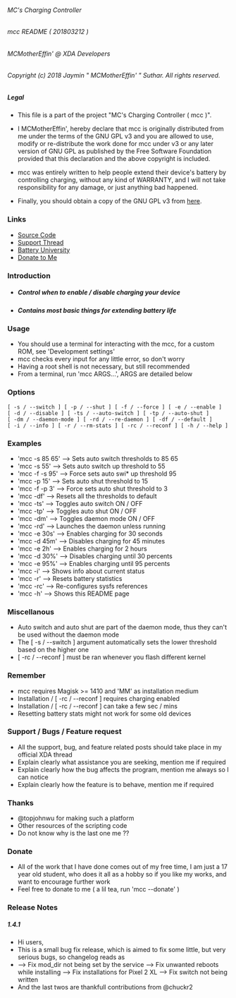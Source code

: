 ###### MC's Charging Controller
###### mcc README ( 201803212 )
###### MCMotherEffin' @ XDA Developers

###### Copyright (c) 2018 Jaymin " MCMotherEffin' " Suthar. All rights reserved.

##### Legal

* This file is a part of the project "MC's Charging Controller ( mcc )".

* I MCMotherEffin', hereby declare that mcc is originally distributed from
   me under the terms of the GNU GPL v3 and you are allowed to use, modify
   or re-distribute the work done for mcc under v3 or any later version of
   GNU GPL as published by the Free Software Foundation provided that this
   declaration and the above copyright is included.

* mcc was entirely written to help people extend their device's battery by
   controlling charging, without any kind of WARRANTY, and I will not take
   responsibility for any damage, or just anything bad happened.

* Finally, you should obtain a copy of the GNU GPL v3 from [here](http://gnu.org/licenses/).

### Links

* [Source Code](https://github.com/Magisk-Modules-Repo/MC-s-Charging-Controller)
* [Support Thread](https://forum.xda-developers.com/apps/magisk/mcs-charging-controller-t3739371)
* [Battery University](http://batteryuniversity.com/learn/article/how_to_prolong_lithium_based_batteries)
* [Donate to Me](https://paypal.me/JayminSuthar)

### Introduction

* ##### Control when to enable / disable charging your device
* ##### Contains most basic things for extending battery life

### Usage

* You should use a terminal for interacting with the mcc, for
   a custom ROM, see 'Development settings'
* mcc checks every input for any little error, so don't worry
* Having a root shell is not necessary, but still recommended
* From a terminal, run 'mcc ARGS...', ARGS are detailed below

### Options

    [ -s / --switch ] [ -p / --shut ] [ -f / --force ] [ -e / --enable ]
    [ -d / --disable ] [ -ts / --auto-switch ] [ -tp / --auto-shut ]
    [ -dm / --daemon-mode ] [ -rd / --re-daemon ] [ -df / --default ]
    [ -i / --info ] [ -r / --rm-stats ] [ -rc / --reconf ] [ -h / --help ]

### Examples

* 'mcc -s 85 65'   -->   Sets auto switch thresholds to 85 65
* 'mcc -s 55'      -->   Sets auto switch up threshold to 55
* 'mcc -f -s 95'   -->   Force sets auto swi* up threshold 95
* 'mcc -p 15'      -->   Sets auto shut threshold to 15
* 'mcc -f -p 3'    -->   Force sets auto shut threshold to 3
* 'mcc -df'        -->   Resets all the thresholds to default
* 'mcc -ts'        -->   Toggles auto switch ON / OFF
* 'mcc -tp'        -->   Toggles auto shut ON / OFF
* 'mcc -dm'        -->   Toggles daemon mode ON / OFF
* 'mcc -rd'        -->   Launches the daemon unless running
* 'mcc -e 30s'     -->   Enables charging for 30 seconds
* 'mcc -d 45m'     -->   Disables charging for 45 minutes
* 'mcc -e 2h'      -->   Enables charging for 2 hours
* 'mcc -d 30%'     -->   Disables charging until 30 percents
* 'mcc -e 95%'     -->   Enables charging until 95 percents
* 'mcc -i'         -->   Shows info about current status
* 'mcc -r'         -->   Resets battery statistics
* 'mcc -rc'        -->   Re-configures sysfs references
* 'mcc -h'         -->   Shows this README page

### Miscellanous

* Auto switch and auto shut are part of the daemon mode, thus
   they can't be used without the daemon mode
* The [ -s / --switch ] argument automatically sets the lower
   threshold based on the higher one
* [ -rc / --reconf ] must be ran whenever you flash different
   kernel

### Remember

* mcc requires Magisk >= 1410 and 'MM' as installation medium
* Installation / [ -rc / --reconf ] requires charging enabled
* Installation / [ -rc / --reconf ] can take a few sec / mins
* Resetting battery stats might not work for some old devices

### Support / Bugs / Feature request

* All the support, bug, and feature related posts should take
   place in my official XDA thread
* Explain clearly what assistance you are seeking, mention me
   if required
* Explain clearly how the bug affects the program, mention me
   always so I can notice
* Explain clearly how the feature is to behave, mention me if
   required

### Thanks

* @topjohnwu for making such a platform
* Other resources of the scripting code
* Do not know why is the last one me ??

### Donate

* All of the work that I have done comes out of my free time,
  I am just a 17 year old student, who does it all as a hobby
  so if you like my works, and want to encourage further work
* Feel free to donate to me ( a lil tea, run 'mcc --donate' )

### Release Notes

##### 1.4.1

* Hi users,
* This is a small bug fix release, which is aimed to fix some
  little, but very serious bugs, so changelog reads as
* --> Fix mod_dir not being set by the service
  --> Fix unwanted reboots while installing
  --> Fix installations for Pixel 2 XL
  --> Fix switch not being written
* And the last twos are thankfull contributions from @chuckr2
